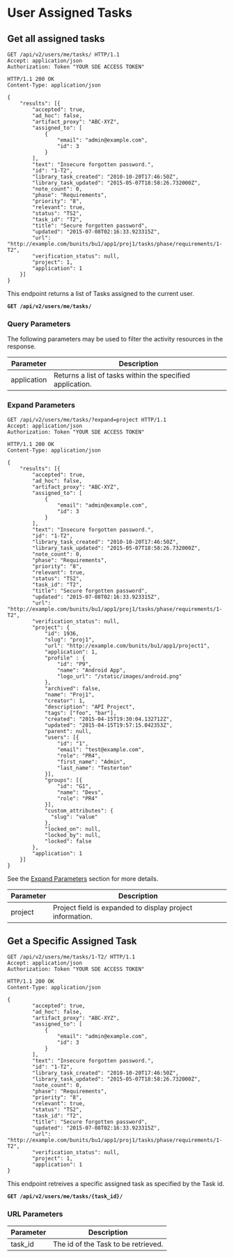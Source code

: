 # User Assigned Tasks

## Get all assigned tasks

```http
GET /api/v2/users/me/tasks/ HTTP/1.1
Accept: application/json
Authorization: Token "YOUR SDE ACCESS TOKEN"
```

```http
HTTP/1.1 200 OK
Content-Type: application/json

{
    "results": [{
        "accepted": true,
        "ad_hoc": false,
        "artifact_proxy": "ABC-XYZ",
        "assigned_to": [
            {
                "email": "admin@example.com",
                "id": 3
            }
        ],
        "text": "Insecure forgotten password.",
        "id": "1-T2",
        "library_task_created": "2010-10-20T17:46:50Z",
        "library_task_updated": "2015-05-07T18:58:26.732000Z",
        "note_count": 0,
        "phase": "Requirements",
        "priority": "8",
        "relevant": true,
        "status": "TS2",
        "task_id": "T2",
        "title": "Secure forgotten password",
        "updated": "2015-07-08T02:16:33.923315Z",
        "url": "http://example.com/bunits/bu1/app1/proj1/tasks/phase/requirements/1-T2",
        "verification_status": null,
        "project": 1,
        "application": 1
    }]
}
```

This endpoint returns a list of Tasks assigned to the current user.

**`GET /api/v2/users/me/tasks/`**

### Query Parameters

The following parameters may be used to filter the activity resources in the response.

Parameter        | Description
-----------------|-------------
application      | Returns a list of tasks within the specified application.


### Expand Parameters

```http
GET /api/v2/users/me/tasks/?expand=project HTTP/1.1
Accept: application/json
Authorization: Token "YOUR SDE ACCESS TOKEN"
```

```http
HTTP/1.1 200 OK
Content-Type: application/json

{
    "results": [{
        "accepted": true,
        "ad_hoc": false,
        "artifact_proxy": "ABC-XYZ",
        "assigned_to": [
            {
                "email": "admin@example.com",
                "id": 3
            }
        ],
        "text": "Insecure forgotten password.",
        "id": "1-T2",
        "library_task_created": "2010-10-20T17:46:50Z",
        "library_task_updated": "2015-05-07T18:58:26.732000Z",
        "note_count": 0,
        "phase": "Requirements",
        "priority": "8",
        "relevant": true,
        "status": "TS2",
        "task_id": "T2",
        "title": "Secure forgotten password",
        "updated": "2015-07-08T02:16:33.923315Z",
        "url": "http://example.com/bunits/bu1/app1/proj1/tasks/phase/requirements/1-T2",
        "verification_status": null,
        "project": {
            "id": 1936,
            "slug": "proj1",
            "url": "http://example.com/bunits/bu1/app1/project1",
            "application": 1,
            "profile" : {
                "id": "P9",
                "name": "Android App",
                "logo_url": "/static/images/android.png"
            },
            "archived": false,
            "name": "Proj1",
            "creator": 1,
            "description": "API Project",
            "tags": ["foo", "bar"],
            "created": "2015-04-15T19:30:04.132712Z",
            "updated": "2015-04-15T19:57:15.042353Z",
            "parent": null,
            "users": [{
                "id": "1",
                "email": "test@example.com",
                "role": "PR4",
                "first_name": "Admin",
                "last_name": "Testerton"
            }],
            "groups": [{
                "id": "G1",
                "name": "Devs",
                "role": "PR4"
            }],
            "custom_attributes": {
              "slug": "value"
            },
            "locked_on": null,
            "locked_by": null,
            "locked": false
        },
        "application": 1
    }]
}
```

See the [Expand Parameters](#expand-parameters) section for more details.

Parameter   | Description
------------|---------------------
project     | Project field is expanded to display project information.



## Get a Specific Assigned Task

```http
GET /api/v2/users/me/tasks/1-T2/ HTTP/1.1
Accept: application/json
Authorization: Token "YOUR SDE ACCESS TOKEN"
```

```http
HTTP/1.1 200 OK
Content-Type: application/json

{
        "accepted": true,
        "ad_hoc": false,
        "artifact_proxy": "ABC-XYZ",
        "assigned_to": [
            {
                "email": "admin@example.com",
                "id": 3
            }
        ],
        "text": "Insecure forgotten password.",
        "id": "1-T2",
        "library_task_created": "2010-10-20T17:46:50Z",
        "library_task_updated": "2015-05-07T18:58:26.732000Z",
        "note_count": 0,
        "phase": "Requirements",
        "priority": "8",
        "relevant": true,
        "status": "TS2",
        "task_id": "T2",
        "title": "Secure forgotten password",
        "updated": "2015-07-08T02:16:33.923315Z",
        "url": "http://example.com/bunits/bu1/app1/proj1/tasks/phase/requirements/1-T2",
        "verification_status": null,
        "project": 1,
        "application": 1
}
```

This endpoint retreives a specific assigned task as specified by the Task id.

**`GET /api/v2/users/me/tasks/{task_id}/`**

### URL Parameters

Parameter        | Description
---------------- | -----------
task_id          | The id of the Task to be retrieved.

